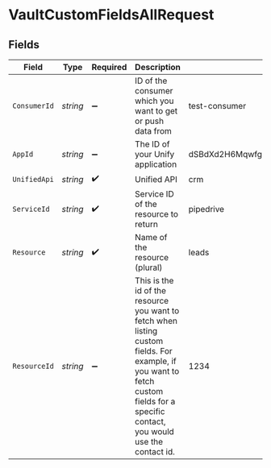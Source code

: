 # VaultCustomFieldsAllRequest


## Fields

| Field                                                                                                                                                                              | Type                                                                                                                                                                               | Required                                                                                                                                                                           | Description                                                                                                                                                                        | Example                                                                                                                                                                            |
| ---------------------------------------------------------------------------------------------------------------------------------------------------------------------------------- | ---------------------------------------------------------------------------------------------------------------------------------------------------------------------------------- | ---------------------------------------------------------------------------------------------------------------------------------------------------------------------------------- | ---------------------------------------------------------------------------------------------------------------------------------------------------------------------------------- | ---------------------------------------------------------------------------------------------------------------------------------------------------------------------------------- |
| `ConsumerId`                                                                                                                                                                       | *string*                                                                                                                                                                           | :heavy_minus_sign:                                                                                                                                                                 | ID of the consumer which you want to get or push data from                                                                                                                         | test-consumer                                                                                                                                                                      |
| `AppId`                                                                                                                                                                            | *string*                                                                                                                                                                           | :heavy_minus_sign:                                                                                                                                                                 | The ID of your Unify application                                                                                                                                                   | dSBdXd2H6Mqwfg0atXHXYcysLJE9qyn1VwBtXHX                                                                                                                                            |
| `UnifiedApi`                                                                                                                                                                       | *string*                                                                                                                                                                           | :heavy_check_mark:                                                                                                                                                                 | Unified API                                                                                                                                                                        | crm                                                                                                                                                                                |
| `ServiceId`                                                                                                                                                                        | *string*                                                                                                                                                                           | :heavy_check_mark:                                                                                                                                                                 | Service ID of the resource to return                                                                                                                                               | pipedrive                                                                                                                                                                          |
| `Resource`                                                                                                                                                                         | *string*                                                                                                                                                                           | :heavy_check_mark:                                                                                                                                                                 | Name of the resource (plural)                                                                                                                                                      | leads                                                                                                                                                                              |
| `ResourceId`                                                                                                                                                                       | *string*                                                                                                                                                                           | :heavy_minus_sign:                                                                                                                                                                 | This is the id of the resource you want to fetch when listing custom fields. For example, if you want to fetch custom fields for a specific contact, you would use the contact id. | 1234                                                                                                                                                                               |